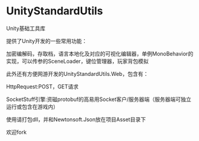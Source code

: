 ﻿# UnityStandardUtils

Unity基础工具库


提供了Unity开发的一些常用功能：

加密编解码，存取档，语言本地化及对应的可视化编辑器，单例MonoBehavior的实现，可以传参的SceneLoader，键位管理器，玩家背包模拟


此外还有方便网游开发的UnityStandardUtils.Web，包含有：

HttpRequest:POST，GET请求

SocketStuff引擎:资磁protobuf的高易用Socket客户/服务器端（服务器端可独立运行或包含在游戏内）


使用请打包dll，并和Newtonsoft.Json放在项目Asset目录下

欢迎fork
